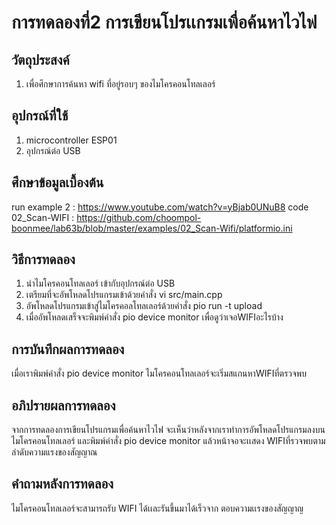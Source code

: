 # การทดลองที่2 การเขียนโปรเเกรมเพื่อค้นหาไวไฟ
## วัตถุประสงค์ 
1. เพื่อศึกษาการค้นหา wifi ที่อยู่รอบๆ ของไมโครคอนโทลเลอร์

## อุปกรณ์ที่ใช้
1. microcontroller ESP01
2. อุปกรณ์ต่อ USB

## ศึกษาข้อมูลเบื้องต้น
run example 2 : https://www.youtube.com/watch?v=yBjab0UNuB8
code 02_Scan-WIFI : https://github.com/choompol-boonmee/lab63b/blob/master/examples/02_Scan-Wifi/platformio.ini

## วิธีการทดลอง
1. นำไมโครคอนโทลเลอร์ เข้ากับอุปกรณ์ต่อ USB
2. เตรียมที่จะอัพโหลดโปรแกรมเข้าด้วยคำสั่ง vi src/main.cpp
3. อัพโหลดโปรแกรมเข้าสู่ไมโครคอลโทลเลอร์ด้วยคำสั่ง pio run -t upload
4. เมื่ออัพโหลดเสร็จจะพิมพ์คำสั่ง pio device monitor เพื่อดูว่าเจอWIFIอะไรบ้าง

## การบันทึกผลการทดลอง
เมื่อเราพิมพ์คำสั่ง  pio device monitor ไมโครคอนโทลเลอร์จะเริ่มสแกนหาWIFIที่ตรวจพบ

## อภิปรายผลการทดลอง
จากการทดลองการเขียนโปรแกรมเพื่อค้นหาไวไฟ จะเห็นว่าหลังจากเราทำการอัพโหลดโปรแกรมลงบนไมโครคอนโทลเลอร์ และพิมพ์คำสั่ง pio device monitor แล้วหน้าจอจะเเสดง WIFIที่รวจพบตามลำดับความแรงของสัญญาณ

## คำถามหลังการทดลอง
ไมโครคอนโทลเลอร์จะสามารถรับ WIFI ได้เเละรันขึ้นมาได้เร็วจาก
ตอบความเเรงของสัญญาญ
